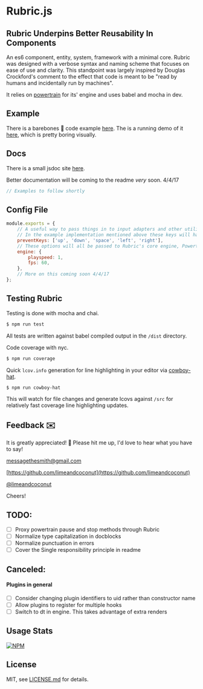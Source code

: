 # Rubric.js

## Rubric Underpins Better Reusability In Components

An es6 component, entity, system, framework with a minimal core. Rubric was designed with a verbose syntax and naming scheme that focuses on ease of use and clarity. This standpoint was largely inspired by Douglas Crockford's comment to the effect that code is meant to be "read by humans and incidentally run by machines".

It relies on [powertrain](https://www.npmjs.com/package/powertrain) for its' engine and uses babel and mocha in dev.

## Example
There is a barebones 🍖  code example [here](https://github.com/limeandcoconut/rubric-example).
The is a running demo of it [here](http://rubric.thejacobsmith.com/), which is pretty boring visually.

## Docs

There is a small jsdoc site [here](http://docs.thejacobsmith.com/module-EntityManager.html).

Better documentation will be coming to the readme _very_ soon. 4/4/17

```js
// Examples to follow shortly
```

## Config File

```js
module.exports = {
    // A useful way to pass things in to input adapters and other utilities
    // In the example implementation mentioned above these keys will have preventDefault() called when they are pressed
    preventKeys: ['up', 'down', 'space', 'left', 'right'],
    // These options will all be passed to Rubric's core engine, Powertrain
    engine: {
        playspeed: 1,
        fps: 60,
    },
    // More on this coming soon 4/4/17
};

```

## Testing Rubric

Testing is done with mocha and chai.

```bash
$ npm run test
```

All tests are written against babel compiled output in the `/dist` directory.

Code coverage with nyc.

```bash
$ npm run coverage
```

Quick `lcov.info` generation for line highlighting in your editor via [cowboy-hat](https://www.npmjs.com/package/cowboy-hat).

```bash
$ npm run cowboy-hat
```

This will watch for file changes and generate lcovs against `/src` for relatively fast coverage line highlighting updates.

## Feedback ✉️
It is greatly appreciated! 🎉
Please hit me up, I'd love to hear what you have to say!

[messagethesmith@gmail.com](messagethesmith@gmail.com)

[https://github.com/limeandcoconut](https://github.com/limeandcoconut)

[@limeandcoconut](https://twitter.com/limeandcoconut)

Cheers!

## TODO:

- [ ] Proxy powertrain pause and stop methods through Rubric
- [ ] Normalize type capitalization in docblocks
- [ ] Normalize punctuation in errors
- [ ] Cover the Single responsibility principle in readme

## Canceled:
#### Plugins in general
- [ ] Consider changing plugin identifiers to uid rather than constructor name
- [ ] Allow plugins to register for multiple hooks
- [ ] Switch to dt in engine. This takes advantage of extra renders

## Usage Stats

[![NPM](https://nodei.co/npm/rubricjs.png?downloads=true&downloadRank=true&stars=true)](https://nodei.co/npm/rubricjs/)

## License

MIT, see [LICENSE.md](http://github.com/limeandcoconut/rubricjs/blob/master/LICENSE.md) for details.
